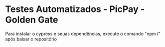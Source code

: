 # Testes Automatizados - PicPay - Golden Gate

Para instalar o cypress e seuas dependências, execute o comando "npm i" após baixar o repositório


